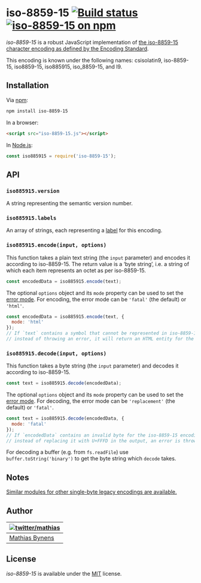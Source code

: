 # iso-8859-15 [![Build status](https://github.com/mathiasbynens/iso-8859-15/workflows/run-checks/badge.svg)](https://github.com/mathiasbynens/iso-8859-15/actions?query=workflow%3Arun-checks) [![iso-8859-15 on npm](https://img.shields.io/npm/v/iso-8859-15)](https://www.npmjs.com/package/iso-8859-15)

_iso-8859-15_ is a robust JavaScript implementation of [the iso-8859-15 character encoding as defined by the Encoding Standard](https://encoding.spec.whatwg.org/#iso-8859-15).

This encoding is known under the following names: csisolatin9, iso-8859-15, iso8859-15, iso885915, iso_8859-15, and l9.

## Installation

Via [npm](https://www.npmjs.com/):

```bash
npm install iso-8859-15
```

In a browser:

```html
<script src="iso-8859-15.js"></script>
```

In [Node.js](https://nodejs.org/):

```js
const iso885915 = require('iso-8859-15');
```

## API

### `iso885915.version`

A string representing the semantic version number.

### `iso885915.labels`

An array of strings, each representing a [label](https://encoding.spec.whatwg.org/#label) for this encoding.

### `iso885915.encode(input, options)`

This function takes a plain text string (the `input` parameter) and encodes it according to iso-8859-15. The return value is a ‘byte string’, i.e. a string of which each item represents an octet as per iso-8859-15.

```js
const encodedData = iso885915.encode(text);
```

The optional `options` object and its `mode` property can be used to set the [error mode](https://encoding.spec.whatwg.org/#error-mode). For encoding, the error mode can be `'fatal'` (the default) or `'html'`.

```js
const encodedData = iso885915.encode(text, {
  mode: 'html'
});
// If `text` contains a symbol that cannot be represented in iso-8859-15,
// instead of throwing an error, it will return an HTML entity for the symbol.
```

### `iso885915.decode(input, options)`

This function takes a byte string (the `input` parameter) and decodes it according to iso-8859-15.

```js
const text = iso885915.decode(encodedData);
```

The optional `options` object and its `mode` property can be used to set the [error mode](https://encoding.spec.whatwg.org/#error-mode). For decoding, the error mode can be `'replacement'` (the default) or `'fatal'`.

```js
const text = iso885915.decode(encodedData, {
  mode: 'fatal'
});
// If `encodedData` contains an invalid byte for the iso-8859-15 encoding,
// instead of replacing it with U+FFFD in the output, an error is thrown.
```

For decoding a buffer (e.g. from `fs.readFile`) use `buffer.toString('binary')` to get the byte string which `decode` takes.

## Notes

[Similar modules for other single-byte legacy encodings are available.](https://www.npmjs.com/browse/keyword/legacy-encoding)

## Author

| [![twitter/mathias](https://gravatar.com/avatar/24e08a9ea84deb17ae121074d0f17125?s=70)](https://twitter.com/mathias "Follow @mathias on Twitter") |
|---|
| [Mathias Bynens](https://mathiasbynens.be/) |

## License

_iso-8859-15_ is available under the [MIT](https://mths.be/mit) license.
